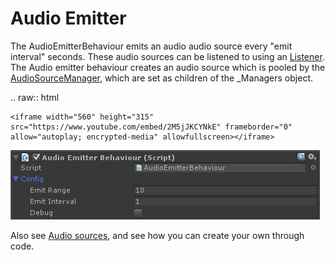 # Audio Emitter

The AudioEmitterBehaviour emits an audio audio source every "emit interval" seconds. These audio sources can be listened to using an  [Listener](Listener.md). The Audio emitter behaviour creates an audio source which is pooled by the  [AudioSourceManager](AudioSourceManager.md), which are set as children of the _Managers object.

.. raw:: html
	
	<iframe width="560" height="315" src="https://www.youtube.com/embed/2M5jJKCYNkE" frameborder="0" allow="autoplay; encrypted-media" allowfullscreen></iframe>

![](Assets/AudioEmitterBehaviour.png)

Also see  [Audio sources](AudioSource.md), and see how you can create your own through code.